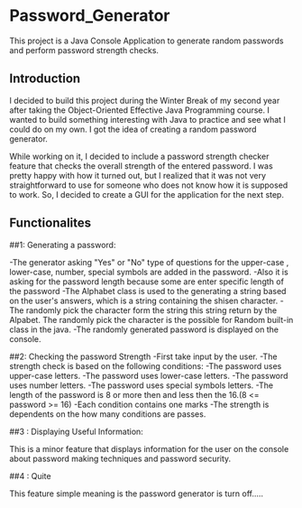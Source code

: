 # Password_Generator
This project is a Java Console Application to generate random passwords and perform password strength checks.

## Introduction
I decided to build this project during the Winter Break of my second year after taking the Object-Oriented Effective Java Programming course.
I wanted to build something interesting with Java to practice and see what I could do on my own.
I got the idea of creating a random password generator.

While working on it, I decided to include a password strength checker feature that checks the overall strength of the entered password. 
I was pretty happy with how it turned out, but I realized that it was not very straightforward to use for someone who does not know how 
it is supposed to work. So, I decided to create a GUI for the application for the next step.

## Functionalites

##1: Generating a password:

-The generator asking "Yes" or "No" type of questions for the upper-case , lower-case, number, special symbols are added in the password.
-Also it is asking for the password length because some are enter specific length of the password
-The Alphabet class is used to the generating a string based on the user's answers, which is a string 
containing the shisen character.
-The randomly pick the character form the string this string return by the Alpabet. The randomly pick the character
is the possible for Random built-in class in the java.
-The randomly generated password is displayed on the console.

##2: Checking the password Strength
-First take input by the user.
-The strength check is based on the following conditions:
-The password uses upper-case letters.
-The password uses lower-case letters.
-The password uses number letters.
-The password uses special symbols letters.
-The length of the password is 8 or more then and less then the 16.(8 <= password >= 16)
-Each condition contains one marks 
-The strength is dependents on the how many conditions are passes.

##3 : Displaying Useful Information:

This is a minor feature that displays information for the user on the console about password making 
techniques and password security.

##4 : Quite

This feature simple meaning is the password generator is turn off..... 
